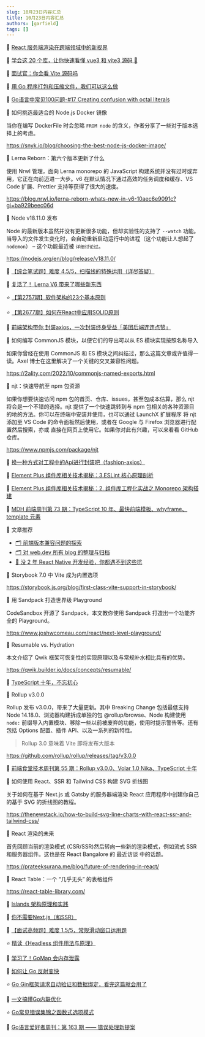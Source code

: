 ```yaml
---
slug: 10月23日内容汇总
title: 10月23日内容汇总
authors: [garfield]
tags: []
---
```


📒 [React 服务端渲染在跨端领域中的新视界](https://juejin.cn/post/7156607920262610981)

📒 [学会这 20 个库，让你快速看懂 vue3 和 vite3 源码 🚀](https://juejin.cn/post/7124112069355372581)

📒 [面试官：你会看 Vite 源码吗](https://juejin.cn/post/7094984070999834655)

📒 [用 Go 程序打包和压缩文件，我们可以这么做](https://mp.weixin.qq.com/s/wz2cyouDMCwbc38S-qOsAg)

📒 [Go语言中常见100问题-#17 Creating confusion with octal literals](https://mp.weixin.qq.com/s/Jc30Ro4D9vD9kVwPG_VPIA)

📒 如何挑选最适合的 Node.js Docker 镜像

当你在编写 DockerFile 时会忽略 `FROM node` 的含义，作者分享了一些对于版本选择上的考虑。

https://snyk.io/blog/choosing-the-best-node-js-docker-image/

📒 Lerna Reborn：第六个版本更新了什么

使用 Nrwl 管理，面向 Lerna monorepo 的 JavaScript 构建系统并没有过时或弃用，它正在向前迈进一大步。v6 在默认情况下通过高效的任务调度和缓存、VS Code 扩展、Prettier 支持等获得了很大的速度。

https://blog.nrwl.io/lerna-reborn-whats-new-in-v6-10aec6e9091c?gi=ba929beec06d

📒 Node v18.11.0 发布

Node 的最新版本虽然并没有更新很多功能，但却实验性的支持了 `--watch` 功能。当导入的文件发生变化时，会自动重新启动运行中的进程（这个功能让人想起了 `nodemon`） – 这个功能最近被 `详细讨论过`。

https://nodejs.org/en/blog/release/v18.11.0/

📒 [【综合笔试题】难度 4.5/5，扫描线的特殊运用（详尽答疑）](https://mp.weixin.qq.com/s/KA9Zvnkye6bIgzbP_MT6Iw)

📒 [复活了！ Lerna V6 带来了哪些新东西](https://mp.weixin.qq.com/s/6peafvVjmcF65PFSggSLYQ)

⭐️ [【第2757期】软件架构的23个基本原则](https://mp.weixin.qq.com/s/3MwRLM0jDmwv5l6gamFjcw)

⭐️ [【第2677期】如何在React中应用SOLID原则](https://mp.weixin.qq.com/s/iB23DV4hovPDdf5_4TCaOA)

📒 [前端架构带你 封装axios，一次封装终身受益「美团后端连连点赞」](https://juejin.cn/post/7124573626161954823)

📒 如何编写 CommonJS 模块，以便它们的导出可以从 ES 模块实现按照名称导入

如果你曾经在使用 CommonJS 和 ES 模块之间纠结过，那么这篇文章或许值得一读。Axel 博士在这里解决了一个关键的交叉兼容性问题。

https://2ality.com/2022/10/commonjs-named-exports.html

📒 njt：快速导航至 npm 包资源

如果你想要快速访问 npm 包的首页、仓库、issues，甚至包成本估算，那么 njt 将会是一个不错的选择。njt 提供了一个快速跳转到与 npm 包相关的各种资源目的地的方法。你可以在终端中安装并使用，也可以通过 LaunchX 扩展程序 将 njt 添加至 VS Code 的命令面板然后使用，或者在 Google 与 Firefox 浏览器进行配置然后搜索，亦或 直接在网页上使用它。如果你对此有兴趣，可以来看看 GitHub 仓库。

https://www.npmjs.com/package/njt

📒 [换一种方式对工程中的Api进行封装吧（fashion-axios）](https://juejin.cn/post/7142653628904701988)

📒 [Element Plus 组件库相关技术揭秘：3.ESLint 核心原理剖析](https://juejin.cn/post/7153659360177029150)

📒 [Element Plus 组件库相关技术揭秘：2. 组件库工程化实战之 Monorepo 架构搭建](https://juejin.cn/post/7146183222425518093)

📒 [MDH 前端周刊第 73 期：TypeScript 10 年、最快前端模板、whyframe、template 元素](https://mp.weixin.qq.com/s/GaSo704nCAOba7d3XhwCzg)

📒 文章推荐

- [🗂 前端版本兼容问题的探索](https://supercodepower.com/fontend-target)
- [🗂 对 web.dev 所有 blog 的整理与归档](https://supercodepower.com/web-dev-blog)
- [🤯 没 2 年 React Native 开发经验，你都遇不到这些坑](https://supercodepower.com/react-native-tweet)

📒 Storybook 7.0 中 Vite 成为内置选项

https://storybook.js.org/blog/first-class-vite-support-in-storybook/

📒 用 Sandpack 打造世界级 Playground

CodeSandbox 开源了 Sandpack，本文教你使用 Sandpack 打造出一个功能齐全的 Playground。

https://www.joshwcomeau.com/react/next-level-playground/

📒 Resumable vs. Hydration

本文介绍了 Qwik 框架可恢复性的实现原理以及与常规补水相比具有的优势。

https://qwik.builder.io/docs/concepts/resumable/

📒 [TypeScript 十年，不忘初心](https://devblogs.microsoft.com/typescript/ten-years-of-typescript/)

📒 Rollup v3.0.0

Rollup 发布 v3.0.0，带来了大量更新。其中 Breaking Change 包括最低支持 Node 14.18.0、浏览器构建拆成单独的包 @rollup/browse、Node 构建使用 `node:` 前缀导入内置模块、移除一些以前被废弃的功能，使用时提示警告等。还有包括 Options 配置、插件 API、以及一系列的新特性。

> Rollup 3.0 意味着 Vite 即将发布大版本

https://github.com/rollup/rollup/releases/tag/v3.0.0

📒 [前端食堂技术周刊第 55 期：Rollup v3.0.0、Volar 1.0 Nika、TypeScript 十年](https://juejin.cn/post/7155435611619328036)

📒 如何使用 React、SSR 和 Tailwind CSS 构建 SVG 折线图

关于如何在基于 Next.js 或 Gatsby 的服务器端渲染 React 应用程序中创建你自己的基于 SVG 的折线图的教程。

https://thenewstack.io/how-to-build-svg-line-charts-with-react-ssr-and-tailwind-css/

📒 React 渲染的未来

首先回顾当前的渲染模式 (CSR/SSR)然后转向一些新的渲染模式，例如流式 SSR 和服务器组件。这也是在 React Bangalore 的 最近访谈 中的话题。

https://prateeksurana.me/blog/future-of-rendering-in-react/

📒 React Table：一个 “几乎无头” 的表格组件

https://react-table-library.com/

📒 [Islands 架构原理和实践](https://juejin.cn/post/7155300194773860382)

📒 [你不需要Next.js（和SSR）](https://mp.weixin.qq.com/s/BAOrH_-UWliOOc0pFGct-w)

📒 [【面试高频题】难度 1.5/5，常规滑动窗口运用题](https://mp.weixin.qq.com/s/vRiqSVSQOVsShnblV_fDfw)

⭐️ [精读《Headless 组件用法与原理》](https://mp.weixin.qq.com/s/-PSUUDk0JtYRYH7g0viTZg)

📒 [学习了！GoMap 会内存泄露](https://mp.weixin.qq.com/s/TcYo3VWpM3uDpya1XXrX3w)

📒 [如何让 Go 反射变快](https://mp.weixin.qq.com/s/MSGH09uUjSquxGlxnBIUBg)

⭐️ [Go Gin框架请求自动验证和数据绑定，看完这篇就会用了](https://mp.weixin.qq.com/s/cAwc6ZhdUwxkI5VT8LY9Hg)

📒 [一文搞懂Go内联优化](https://mp.weixin.qq.com/s/WfjnwzZvBsymk_DyhAV_6g)

⭐️ [Go常见错误集锦之函数式选项模式](https://mp.weixin.qq.com/s/nc4s289ULpQkGlQuaFbZlQ)

📒 [Go语言爱好者周刊：第 163 期 —— 错误处理新提案](https://mp.weixin.qq.com/s/fVSi3-J7tnaP2AqunW9fWw)
